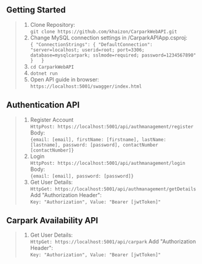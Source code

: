 ## Getting Started
>
> 1. Clone Repository:  
`git clone https://github.com/khaizon/CarparkWebAPI.git`
> 2. Change MySQL connection settings in /CarparkAPIApp.csproj:  
`{
  "ConnectionStrings": {
    "DefaultConnection": "server=localhost; userid=root; port=3306; database=mysqlcarpark; sslmode=required; password=1234567890"
  }  
  }
`
> 3. `cd CarparkWebAPI`
> 4. `dotnet run`
> 5. Open API guide in browser:  
`https://localhost:5001/swagger/index.html` 

## Authentication API
> 1. Register Account  
`HttpPost: https://localhost:5001/api/authmanagement/register`  
Body:  
`{email: [email],
firstName: [firstname],
lastName: [lastname],
password: [password],
contactNumber [contactNumber]}`
> 2. Login  
`HttpPost: https://localhost:5001/api/authmanagement/login`  
Body:  
`{email: [email],
password: [password]}`
> 3. Get User Details:  
`HttpGet: https://localhost:5001/api/authmanagement/getDetails`  
Add "Authorization Header":  
`Key: "Authorization", Value: "Bearer [jwtToken]"`

## Carpark Availability API

> 1. Get User Details:  
`HttpGet: https://localhost:5001/api/carpark`
Add "Authorization Header":  
`Key: "Authorization", Value: "Bearer [jwtToken]"`
